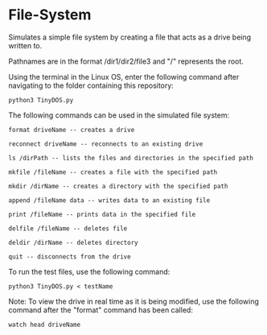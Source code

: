 # File-System

Simulates a simple file system by creating a file that acts as a drive being written to. 

Pathnames are in the format /dir1/dir2/file3 and "/" represents the root.

Using the terminal in the Linux OS, enter the following command after navigating to the folder containing this repository:

    python3 TinyDOS.py
          
The following commands can be used in the simulated file system:
    
    format driveName -- creates a drive
    
    reconnect driveName -- reconnects to an existing drive
    
    ls /dirPath -- lists the files and directories in the specified path
    
    mkfile /fileName -- creates a file with the specified path
    
    mkdir /dirName -- creates a directory with the specified path
    
    append /fileName data -- writes data to an existing file
    
    print /fileName -- prints data in the specified file
    
    delfile /fileName -- deletes file
    
    deldir /dirName -- deletes directory
    
    quit -- disconnects from the drive

To run the test files, use the following command:

    python3 TinyDOS.py < testName
          
Note: To view the drive in real time as it is being modified, use the following command after the "format" command has been
called:

    watch head driveName
